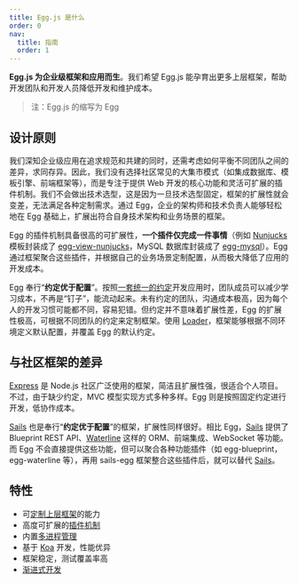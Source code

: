 ```yaml
---
title: Egg.js 是什么
order: 0
nav:
  title: 指南
  order: 1
---
```


**Egg.js 为企业级框架和应用而生**。我们希望 Egg.js 能孕育出更多上层框架，帮助开发团队和开发人员降低开发和维护成本。

> 注：Egg.js 的缩写为 Egg

## 设计原则

我们深知企业级应用在追求规范和共建的同时，还需考虑如何平衡不同团队之间的差异，求同存异。因此，我们没有选择社区常见的大集市模式（如集成数据库、模板引擎、前端框架等），而是专注于提供 Web 开发的核心功能和灵活可扩展的插件机制。我们不会做出技术选型，这是因为一旦技术选型固定，框架的扩展性就会变差，无法满足各种定制需求。通过 Egg，企业的架构师和技术负责人能够轻松地在 Egg 基础上，扩展出符合自身技术架构和业务场景的框架。

Egg 的插件机制具备很高的可扩展性，**一个插件仅完成一件事情**（例如 [Nunjucks] 模板封装成了 [egg-view-nunjucks](https://github.com/eggjs/egg-view-nunjucks)，MySQL 数据库封装成了 [egg-mysql](https://github.com/eggjs/egg-mysql)）。Egg 通过框架聚合这些插件，并根据自己的业务场景定制配置，从而极大降低了应用的开发成本。

Egg 奉行“**约定优于配置**”。按照[一套统一的约定](./advanced/loader.md)开发应用时，团队成员可以减少学习成本，不再是“钉子”，能流动起来。未有约定的团队，沟通成本极高，因为每个人的开发习惯可能都不同，容易犯错。但约定并不意味着扩展性差，Egg 的扩展性极高，可根据不同团队的约定来定制框架。使用 [Loader](./advanced/loader.md)，框架能够根据不同环境定义默认配置，并覆盖 Egg 的默认约定。

## 与社区框架的差异

[Express] 是 Node.js 社区广泛使用的框架，简洁且扩展性强，很适合个人项目。不过，由于缺少约定，MVC 模型实现方式多种多样。Egg 则是按照固定约定进行开发，低协作成本。

[Sails] 也是奉行“**约定优于配置**”的框架，扩展性同样很好。相比 Egg，[Sails] 提供了 Blueprint REST API、[Waterline] 这样的 ORM、前端集成、WebSocket 等功能。而 Egg 不会直接提供这些功能，但可以聚合各种功能插件（如 egg-blueprint，egg-waterline 等），再用 sails-egg 框架整合这些插件后，就可以替代 [Sails]。

## 特性

- 可[定制上层框架](./advanced/framework.md)的能力
- 高度可扩展的[插件机制](./basics/plugin.md)
- 内置[多进程管理](./advanced/cluster-client.md)
- 基于 [Koa] 开发，性能优异
- 框架稳定，测试覆盖率高
- [渐进式开发](./intro/progressive.md)

[sails]: http://sailsjs.com
[express]: http://expressjs.com
[koa]: http://koajs.com
[nunjucks]: https://mozilla.github.io/nunjucks
[waterline]: https://github.com/balderdashy/waterline
